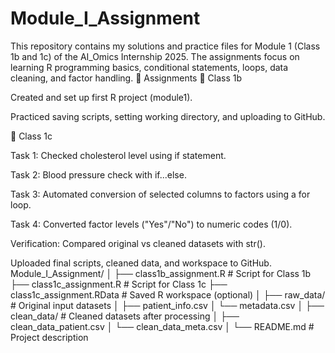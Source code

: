 # Module_I_Assignment

This repository contains my solutions and practice files for Module 1 (Class 1b and 1c) of the AI_Omics Internship 2025.
The assignments focus on learning R programming basics, conditional statements, loops, data cleaning, and factor handling.
📝 Assignments
🔹 Class 1b

Created and set up first R project (module1).

Practiced saving scripts, setting working directory, and uploading to GitHub.

🔹 Class 1c

Task 1: Checked cholesterol level using if statement.

Task 2: Blood pressure check with if...else.

Task 3: Automated conversion of selected columns to factors using a for loop.

Task 4: Converted factor levels ("Yes"/"No") to numeric codes (1/0).

Verification: Compared original vs cleaned datasets with str().

Uploaded final scripts, cleaned data, and workspace to GitHub.
Module_I_Assignment/
│
├── class1b_assignment.R         # Script for Class 1b
├── class1c_assignment.R         # Script for Class 1c
├── class1c_assignment.RData     # Saved R workspace (optional)
│
├── raw_data/                    # Original input datasets
│   ├── patient_info.csv
│   └── metadata.csv
│
├── clean_data/                  # Cleaned datasets after processing
│   ├── clean_data_patient.csv
│   └── clean_data_meta.csv
│
└── README.md                    # Project description
